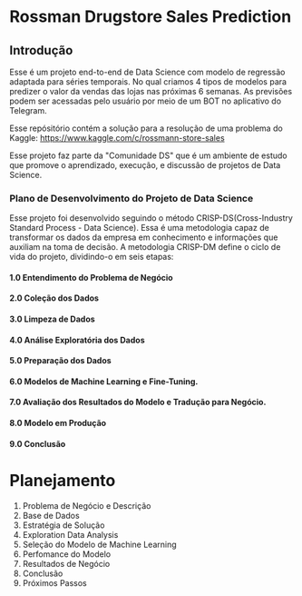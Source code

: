 # Rossman Drugstore Sales Prediction

<!-- COLOCAR IMAGEM ROSSMAN -->

## Introdução
Esse é um projeto end-to-end de Data Science com modelo de regressão adaptada para séries temporais. No qual criamos 4 tipos de modelos para predizer o valor da vendas das lojas nas próximas 6 semanas. As previsões podem ser acessadas pelo usuário por meio de um BOT no aplicativo do Telegram.

Esse repósitório contém a solução para a resolução de uma problema do Kaggle: https://www.kaggle.com/c/rossmann-store-sales 

Esse projeto faz parte da "Comunidade DS" que é um ambiente de estudo que promove o aprendizado, execução, e discussão de projetos de Data Science.

### Plano de Desenvolvimento do Projeto de Data Science
Esse projeto foi desenvolvido seguindo o método CRISP-DS(Cross-Industry Standard Process - Data Science). Essa é uma metodologia capaz de transformar os dados da empresa em conhecimento e informações que auxiliam na toma de decisão. A metodologia CRISP-DM define o ciclo de vida do projeto, dividindo-o em seis etapas:

#### 1.0 Entendimento do Problema de Negócio
#### 2.0 Coleção dos Dados
#### 3.0 Limpeza de Dados
#### 4.0 Análise Exploratória dos Dados
#### 5.0 Preparação dos Dados
#### 6.0 Modelos de Machine Learning e Fine-Tuning.
#### 7.0 Avaliação dos Resultados do Modelo e Tradução para Negócio.
#### 8.0 Modelo em Produção
#### 9.0 Conclusão

<!-- ***** COLOCAR IMAGEM ****** -->



# Planejamento
1. Problema de Negócio e Descrição
2. Base de Dados
3. Estratégia de Solução
4. Exploration Data Analysis 
5. Seleção do Modelo de Machine Learning 
6. Perfomance do Modelo
7. Resultados de Negócio
8. Conclusão
9. Próximos Passos

